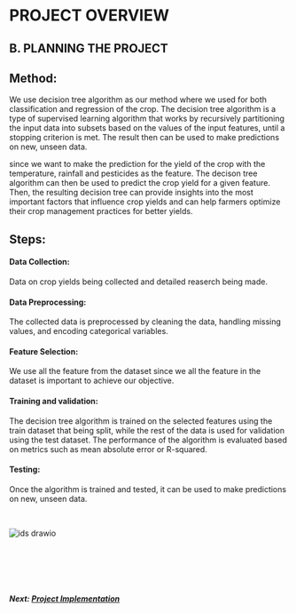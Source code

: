 # PROJECT OVERVIEW
## B. PLANNING THE PROJECT

## Method:

We use decision tree algorithm as our method where we used for both classification and regression of the crop. The decision tree algorithm is a type of supervised learning algorithm that works by recursively partitioning the input data into subsets based on the values of the input features, until a stopping criterion is met. The result then can be used to make predictions on new, unseen data.

since we want to make the prediction for the yield of the crop with the temperature, rainfall and pesticides as the feature. The decison tree algorithm can then be used to predict the crop yield for a given feature. Then, the resulting decision tree can provide insights into the most important factors that influence crop yields and can help farmers optimize their crop management practices for better yields.

## Steps:

#### Data Collection:
Data on crop yields being collected and detailed reaserch being made.

#### Data Preprocessing: 
The collected data is preprocessed by cleaning the data, handling missing values, and encoding categorical variables.

#### Feature Selection: 
We use all the feature from the dataset since we all the feature in the dataset is important to achieve our objective.

#### Training and validation: 
The decision tree algorithm is trained on the selected features using the train dataset that being split, while the rest of the data is used for validation using the test dataset. The performance of the algorithm is evaluated based on metrics such as mean absolute error or R-squared.

#### Testing: 
Once the algorithm is trained and tested, it can be used to make predictions on new, unseen data.

<br>

![ids drawio](https://user-images.githubusercontent.com/121602283/236688617-8eacedbc-1030-4c09-b791-62ebbbae93ac.png) <br><br>



<br><br><br>
##### Next: [Project Implementation](C-PROJECT_IMPLEMENTATION.md)

